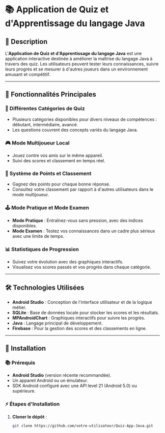 # 📚 Application de Quiz et d'Apprentissage du langage Java

## 🔎 Description
L'**Application de Quiz et d'Apprentissage du langage Java** est une application interactive destinée à améliorer la maîtrise du langage Java à travers des quiz. Les utilisateurs peuvent tester leurs connaissances, suivre leurs progrès et se mesurer à d'autres joueurs dans un environnement amusant et compétitif.

---

## 🔧 Fonctionnalités Principales

### 📝 Différentes Catégories de Quiz
- Plusieurs catégories disponibles pour divers niveaux de compétences : débutant, intermédiaire, avancé.
- Les questions couvrent des concepts variés du langage Java.

### 🎮 Mode Multijoueur Local
- Jouez contre vos amis sur le même appareil.
- Suivi des scores et classement en temps réel.

### 🏅 Système de Points et Classement
- Gagnez des points pour chaque bonne réponse.
- Consultez votre classement par rapport à d'autres utilisateurs dans le mode multijoueur.

### 🕹️ Mode Pratique et Mode Examen
- **Mode Pratique** : Entraînez-vous sans pression, avec des indices disponibles.
- **Mode Examen** : Testez vos connaissances dans un cadre plus sérieux avec une limite de temps.

### 📊 Statistiques de Progression
- Suivez votre évolution avec des graphiques interactifs.
- Visualisez vos scores passés et vos progrès dans chaque catégorie.

---

## 🛠️ Technologies Utilisées
- **Android Studio** : Conception de l'interface utilisateur et de la logique métier.
- **SQLite** : Base de données locale pour stocker les scores et les résultats.
- **MPAndroidChart** : Graphiques interactifs pour suivre les progrès.
- **Java** : Langage principal de développement.
- **Firebase** : Pour la gestion des scores et des classements en ligne.

---

## 🔗 Installation

### 📚 Prérequis
- **Android Studio** (version récente recommandée).
- Un appareil Android ou un émulateur.
- SDK Android configuré avec une API level 21 (Android 5.0) ou supérieure.

### ⚡ Étapes d'Installation
1. **Cloner le dépôt** :
   ```bash
   git clone https://github.com/votre-utilisateur/Quiz-App-Java.git
